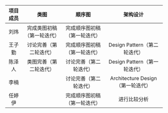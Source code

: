 | 项目成员 |            类图            |            顺序图            |         架构设计          |
| :------: | :------------------------: | :--------------------------: | :-----------------------: |
|   刘炜   | 完成类图初稿（第一轮迭代） | 完成顺序图初稿（第一轮迭代） |  |
|  王子勤  |   讨论完善（第二轮迭代）   | 完成顺序图初稿（第一轮迭代） | Design Pattern（第二轮迭代） |
|  陈泽人  |   类图完善（第二轮迭代）   | 讨论完善（第二轮迭代）    | Design Pattern（第一轮迭代）     |
|   李楠   |                           |    讨论完善（第二轮迭代）    | Architecture Design （第一轮迭代）  |
|  任婷伊  |                            |    完成顺序图初稿（第一轮迭代）    |       进行比较分析        |

